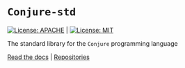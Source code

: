 # `Conjure-std`
[![License: APACHE](https://img.shields.io/badge/License-Apache_2.0-blue.svg)](https://opensource.org/licenses/Apache-2.0) |
[![License: MIT](https://img.shields.io/badge/License-MIT-yellow.svg)](https://opensource.org/licenses/MIT)

The standard library for the `Conjure` programming language

[Read the docs](https://www.conjure-lang.org) |
[Repositories](https://www.github.com/conjure-lang/conjure)
